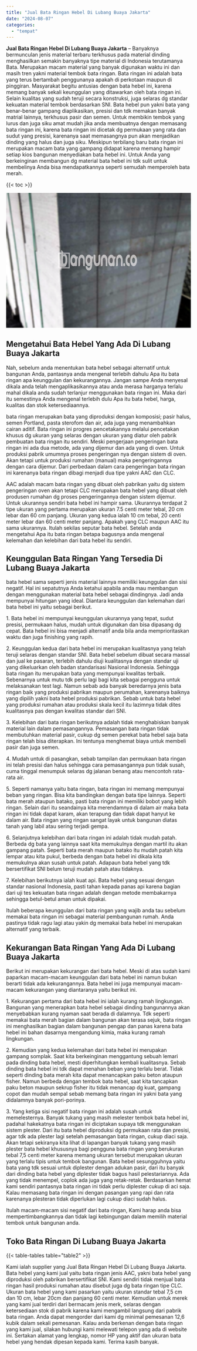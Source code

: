 ```yaml
---
title: "Jual Bata Ringan Hebel Di Lubang Buaya Jakarta"
date: "2024-08-07"
categories: 
  - "tempat"
---
```


**Jual Bata Ringan Hebel Di Lubang Buaya Jakarta** – Banyaknya bermunculan jenis material terbaru terkhusus pada material dinding menghasilkan semakin banyaknya tipe material di Indonesia terutamanya Bata. Merupakan macam material yang banyak digunakan waktu ini dan masih tren yakni material tembok bata ringan. Bata ringan ini adalah bata yang terus bertambah penggunanya apakah di perkotaan maupun di pinggiran. Masyarakat begitu antusias dengan bata hebel ini, karena memang banyak sekali keunggulan yang ditawarkan oleh bata ringan ini. Selain kualitas yang sudah teruji secara konstruksi, juga selaras dg standar kekuatan material tembok berdasarkan SNI. Bata hebel pun yakni bata yang benar-benar gampang diaplikasikan, presisi dan tdk memakan banyak matrial lainnya, terkhusus pasir dan semen. Untuk membikin tembok yang lurus dan juga siku amat mudah jika anda membuatnya dengan memasang bata ringan ini, karena bata ringan ini dicetak dg permukaan yang rata dan sudut yang presisi, karenanya saat memasangnya pun akan menjadikan dinding yang halus dan juga siku. Meskipun terbilang baru bata ringan ini merupakan macam bata yang gampang didapat karena memang hampir setiap kios bangunan menyediakan bata hebel ini. Untuk Anda yang berkeinginan membangun dg material bata hebel ini tdk sulit untuk membelinya Anda bisa mendapatkannya seperti semudah memperoleh bata merah.

{{< toc >}}

![Jual Bata Ringan Hebel Di Lubang Buaya Jakarta](/images/jual-hebel-murah-14.png)

## Mengetahui Bata Hebel Yang Ada Di Lubang Buaya Jakarta

Nah, sebelum anda menentukan bata hebel sebagai alternatif untuk bangunan Anda, pantasnya anda mengenal terlebih dahulu Apa itu bata ringan apa keunggulan dan kekurangannya. Jangan sampe Anda menyesal dikala anda telah mengaplikasikannya atau anda merasa harganya terlalu mahal dikala anda sudah terlanjur menggunakan bata ringan ini. Maka dari itu semestinya Anda mengenal terlebih dulu Apa itu bata hebel, harga, kualitas dan stok ketersediaannya.

bata ringan merupakan bata yang diproduksi dengan komposisi; pasir halus, semen Portland, pasta sterofom dan air, ada juga yang menambahkan cairan aditif. Bata ringan ini progres pencetakannya melalui pencetakan khusus dg ukuran yang selaras dengan ukuran yang diatur oleh pabrik pembuatan bata ringan itu sendiri. Meski pengerjaan pengeringan bata ringan ini ada dua metode, ada yang dijemur dan ada yang di oven. Untuk produksi pabrik umumnya proses pengeringan nya dengan sistem di oven. Akan tetapi untuk produksi rumahan (manual) maka pengeringannya dengan cara dijemur. Dari perbedaan dalam cara pengeringan bata ringan ini karenanya bata ringan dibagi menjadi dua tipe yakni AAC dan CLC.

AAC adalah macam bata ringan yang dibuat oleh pabrikan yaitu dg sistem pengeringan oven akan tetapi CLC merupakan bata hebel yang dibuat oleh produsen rumahan dg proses pengeringannya dengan sistem dijemur. Untuk ukurannya sendiri bata hebel ini hampir sama. Ukurannya terdapat 2 tipe ukuran yang pertama merupakan ukuran 7.5 centi meter tebal, 20 cm lebar dan 60 cm panjang. Ukuran yang kedua ialah 10 cm tebal, 20 centi meter lebar dan 60 centi meter panjang. Apakah yang CLC maupun AAC itu sama ukurannya. Itulah sekilas seputar bata hebel. Setelah anda mengetahui Apa itu bata ringan betapa bagusnya anda mengenal kelemahan dan kelebihan dari bata hebel itu sendiri.

## Keunggulan Bata Ringan Yang Tersedia Di Lubang Buaya Jakarta

bata hebel sama seperti jenis material lainnya memiliki keunggulan dan sisi negatif. Hal ini sepatutnya Anda ketahui apabila anda mau membangun dengan menggunakan material bata hebel sebagai dindingnya. Jadi anda mempunyai hitungan yang ideal. Diantara keunggulan dan kelemahan dari bata hebel ini yaitu sebagai berikut.

1\. Bata hebel ini mempunyai keunggulan ukurannya yang tepat, sudut presisi, permukaan halus, mudah untuk digunakan dan bisa dipasang dg cepat. Bata hebel ini bisa menjadi alternatif anda bila anda memprioritaskan waktu dan juga finishing yang rapih.

2\. Keunggulan kedua dari bata hebel ini merupakan kualitasnya yang telah teruji selaras dengan standar SNI. Bata hebel sebelum dibuat secara massal dan jual ke pasaran, terlebih dahulu diuji kualitasnya dengan standar uji yang dikeluarkan oleh badan standarisasi Nasional Indonesia. Sehingga bata ringan itu merupakan bata yang mempunyai kwalitas terbaik. Sebenarnya untuk mutu tdk perlu lagi bagi kita sebagai pengguna untuk melaksanakan test lagi. Namun sebab ada banyak beredarnya jenis bata ringan baik yang produksi pabrikan maupun perumahan, karenanya baiknya yang dipilih yakni bata hebel produksi pabrikan. Sebab untuk bata hebel yang produksi rumahan atau produksi skala kecil itu lazimnya tidak dites kualitasnya pas dengan kwalitas standar dari SNI.

3\. Kelebihan dari bata ringan berikutnya adalah tidak menghabiskan banyak material lain dalam pemasangannya. Pemasangan bata ringan tidak membutuhkan material pasir, cukup dg semen perekat bata hebel saja bata ringan telah bisa diterapkan. Ini tentunya menghemat biaya untuk membeli pasir dan juga semen.

4\. Mudah untuk di pasangkan, sebab tampilan dan permukaan bata ringan ini telah presisi dan halus sehingga cara pemasangannya pun tidak susah, cuma tinggal menumpuk selaras dg jalanan benang atau mencontoh rata-rata air.

5\. Seperti namanya yaitu bata ringan, bata ringan ini memang mempunyai beban yang ringan. Bisa kita bandingkan dengan bata tipe lainnya. Seperti bata merah ataupun batako, pasti bata ringan ini memiliki bobot yang lebih ringan. Selain dari itu seandainya kita merendamnya di dalam air maka bata ringan ini tidak dapat karam, akan terapung dan tidak dapat hanyut ke dalam air. Bata ringan yang ringan sangat layak untuk bangunan diatas tanah yang labil atau sering terjadi gempa.

6\. Selanjutnya kelebihan dari bata ringan ini adalah tidak mudah patah. Berbeda dg bata yang lainnya saat kita memukulnya dengan martil itu akan gampang patah. Seperti bata merah maupun batako itu mudah patah kita lempar atau kita pukul, berbeda dengan bata hebel ini dikala kita memukulnya akan susah untuk patah. Adapaun bata hebel yang tdk bersertifikat SNI belum teruji mudah patah atau tidaknya.

7\. Kelebihan berikutnya ialah kuat api. Bata hebel yang sesuai dengan standar nasional Indonesia, pasti tahan kepada panas api karena bagian dari uji tes kekuatan bata ringan adalah dengan metode membakarnya sehingga betul-betul aman untuk dipakai.

Itulah beberapa keunggulan dari bata ringan yang wajib anda tau sebelum memakai bata ringan ini sebagai material pembangunan rumah. Anda pastinya tidak ragu lagi atau yakin dg memakai bata hebel ini merupakan alternatif yang terbaik.

## Kekurangan Bata Ringan Yang Ada Di Lubang Buaya Jakarta

Berikut ini merupakan kekurangan dari bata hebel. Meski di atas sudah kami paparkan macam-macam keunggulan dari bata hebel ini namun bukan berarti tidak ada kekurangannya. Bata hebel ini juga mempunyai macam-macam kekurangan yang diantaranya yaitu berikut ini.

1\. Kekurangan pertama dari bata hebel ini ialah kurang ramah lingkungan. Bangunan yang menerapkan bata hebel sebagai dinding bangunannya akan menyebabkan kurang nyaman saat berada di dalamnya. Tdk seperti memakai bata merah bagian dalam bangunan akan terasa sejuk, bata ringan ini menghasilkan bagian dalam bangunan pengap dan panas karena bata hebel ini bahan dasarnya mengandung kimia, maka kurang ramah lingkungan.

2\. Kemudian yang kedua kelemahan dari bata hebel ini merupakan gampang somplak. Saat kita berkeinginan menggantung sebuah lemari pada dinding bata hebel, mesti diperhitungkan kembali kualitasnya. Sebab dinding bata hebel ini tdk dapat menahan beban yang terlalu berat. Tidak seperti dinding bata merah kita dapat menancapkan paku beton ataupun fisher. Namun berbeda dengan tembok bata hebel, saat kita tancapkan paku beton maupun sekrup fisher itu tidak menancap dg kuat, gampang copot dan mudah sempal sebab memang bata ringan ini yakni bata yang didalamnya banyak pori-porinya.

3\. Yang ketiga sisi negatif bata ringan ini adalah susah untuk memelesternya. Banyak tukang yang masih melester tembok bata hebel ini, padahal hakekatnya bata ringan ini diciptakan supaya tdk menggunakan sistem plester. Dari itu bata hebel diproduksi dg permukaan rata dan presisi, agar tdk ada plester lagi setelah pemasangan bata ringan, cukup diaci saja. Akan tetapi sekiranya kita lihat di lapangan banyak tukang yang masih plester bata hebel khususnya bagi pengguna bata ringan yang berukuran tebal 7,5 centi meter karena memang ukuran tersebut merupakan ukuran yang terlalu tipis untuk tembok bangunan. Bata hebel sesungguhnya yaitu bata yang tdk sesuai untuk diplester dengan adukan pasir, dari itu banyak dari dinding bata hebel yang diplester tidak bagus hasil pelestariannya. Ada yang tidak menempel, coplok ada juga yang retak-retak. Berdasarkan hemat kami sendiri pantasnya bata ringan ini tidak perlu diplester cukup di aci saja. Kalau memasang bata ringan ini dengan pasangan yang rapi dan rata karenanya plesteran tidak diperlukan lagi cukup diaci sudah halus.

Itulah macam-macam sisi negatif dari bata ringan, Kami harap anda bisa mempertimbangkannya dan tidak lagi kebingungan dalam memilih material tembok untuk bangunan anda.

## Toko Bata Ringan Di Lubang Buaya Jakarta

{{< table-tables table="table2" >}}

Kami ialah supplier yang Jual Bata Ringan Hebel Di Lubang Buaya Jakarta. Bata hebel yang kami jual yaitu bata ringan jenis AAC, yakni bata hebel yang diproduksi oleh pabrikan bersertifikat SNI. Kami sendiri tidak menjual bata ringan hasil produksi rumahan atau disebut juga dg bata ringan tipe CLC. Ukuran bata hebel yang kami pasarkan yaitu ukuran standar tebal 7,5 cm dan 10 cm, lebar 20cm dan panjang 60 centi meter. Kemudian untuk merek yang kami jual terdiri dari bermacam jenis merk, selaras dengan ketersediaan stok di pabrik karena kami mengambil langsung dari pabrik bata ringan. Anda dapat mengorder dari kami dg minimal pemesanan 12,6 kubik dalam sekali pemesanan. Kalau anda berkenan dengan bata ringan yang kami jual, silakan hubungi kami melewati telepon yang ada di website ini. Sertakan alamat yang lengkap, nomor HP yang aktif dan ukuran bata hebel yang hendak dipesan kepada kami. Terima kasih banyak.
